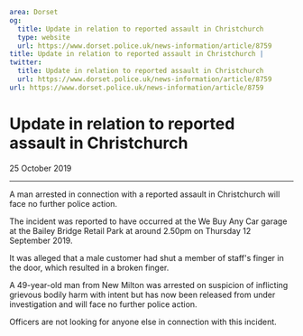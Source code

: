 ```yaml
area: Dorset
og:
  title: Update in relation to reported assault in Christchurch
  type: website
  url: https://www.dorset.police.uk/news-information/article/8759
title: Update in relation to reported assault in Christchurch |
twitter:
  title: Update in relation to reported assault in Christchurch
  url: https://www.dorset.police.uk/news-information/article/8759
url: https://www.dorset.police.uk/news-information/article/8759
```

# Update in relation to reported assault in Christchurch

25 October 2019

* * *

A man arrested in connection with a reported assault in Christchurch will face no further police action.

The incident was reported to have occurred at the We Buy Any Car garage at the Bailey Bridge Retail Park at around 2.50pm on Thursday 12 September 2019.

It was alleged that a male customer had shut a member of staff's finger in the door, which resulted in a broken finger.

A 49-year-old man from New Milton was arrested on suspicion of inflicting grievous bodily harm with intent but has now been released from under investigation and will face no further police action.

Officers are not looking for anyone else in connection with this incident.
